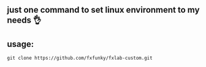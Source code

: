 ## just one command to set linux environment to my needs 👌

## usage:

```
git clone https://github.com/fxfunky/fxlab-custom.git
```
